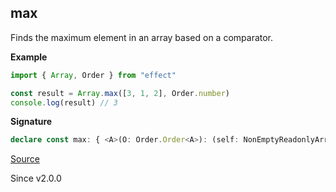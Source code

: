 ## max

Finds the maximum element in an array based on a comparator.

**Example**

```ts
import { Array, Order } from "effect"

const result = Array.max([3, 1, 2], Order.number)
console.log(result) // 3
```

**Signature**

```ts
declare const max: { <A>(O: Order.Order<A>): (self: NonEmptyReadonlyArray<A>) => A; <A>(self: NonEmptyReadonlyArray<A>, O: Order.Order<A>): A; }
```

[Source](https://github.com/Effect-TS/effect/tree/main/packages/effect/src/Array.ts#L2920)

Since v2.0.0